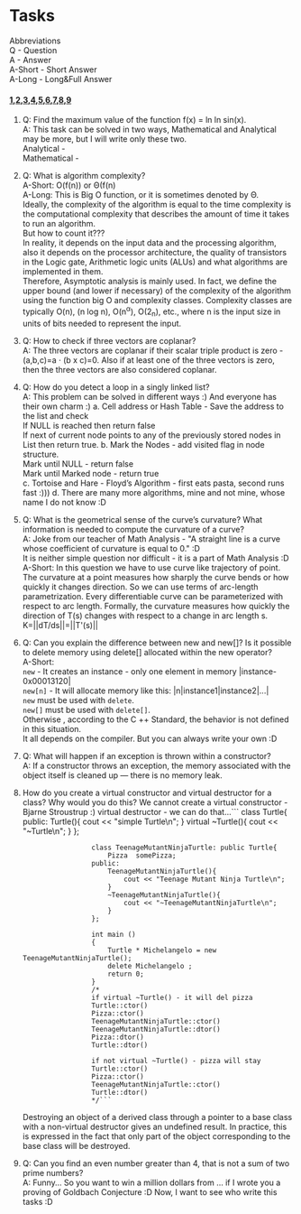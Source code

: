 # Tasks

Abbreviations  
Q - Question  
A - Answer  
A-Short - Short Answer  
A-Long - Long&Full Answer  

#### [1](#1),[2](#2),[3](#3),[4](#4),[5](#5),[6](#6),[7](#7),[8](#8),[9](#9)
<a name="1"></a>
1. Q: Find the maximum value of the function f(x) = ln ln sin(x).  
A: This task can be solved in two ways, 
Mathematical and Analytical may be more, but I will write only these two.  
Analytical -  
Mathematical -  
<a name="2"></a>
2. Q: What is algorithm complexity?  
A-Short: O(f(n)) or Θ(f(n)  
A-Long: This is Big O function, or it is sometimes denoted by Θ.  
Ideally, the complexity of the algorithm is equal to the time 
complexity is the computational complexity that describes the 
amount of time it takes to run an algorithm.  
But how to count it???   
In reality, it depends on the input data and the processing algorithm,
also it depends on the processor architecture, the quality of transistors 
in the Logic gate, Arithmetic logic units (ALUs) and what algorithms are 
implemented in them.  
Therefore, Asymptotic analysis is mainly used. 
In fact, we define the upper bound (and lower if necessary) 
of the complexity of the algorithm using the function big O and complexity classes.
Complexity classes are typically O(n), (n log n), O(n<sup>&alpha;</sup>), O(2<sub>n</sub>), etc., where n is the input size in units of bits needed 
to represent the input.
<a name="3"></a>
3. Q: How to check if three vectors are coplanar?  
A: The three vectors are coplanar if their scalar triple product 
is zero - (a,b,c)=a &middot; (b x c)=0. Also if at least one of the three vectors 
is zero, then the three vectors are also considered coplanar.
<a name="4"></a>
4. Q: How do you detect a loop in a singly linked list?  
	A: This problem can be solved in different ways :) And everyone has their own charm :)
	a. Cell address or Hash Table - Save the address to the list and check  
	If NULL is reached then return false   
	If next of current node points to any of the previously stored nodes in List then return true.
	b. Mark the Nodes -  add visited flag in node structure.  
	Mark until NULL - return false  
	Mark until Marked node - return true  
	c. Tortoise and Hare - Floyd’s Algorithm - first eats pasta, second runs fast :)))
	d. There are many more algorithms, mine and not mine, whose name I do not know :D
<a name="5"></a>
5. Q: What is the geometrical sense of the curve’s curvature? 
What information is needed to compute the curvature of a curve?  
A: Joke from our teacher of Math Analysis - "A straight line is a curve whose coefficient of curvature is equal to 0." :D  
It is neither simple question nor difficult - it is a part of Math Analysis :D  
A-Short:
In this question we have to use curve like trajectory of point. 
The curvature at a point measures how sharply the curve bends or how 
quickly it changes direction.
So we can use terms of arc-length parametrization. 
Every differentiable curve can be parameterized with respect to arc length.
Formally, the curvature measures how quickly the direction of T(s) changes with respect to a change in arc length s.  
K=||dT/ds||=||T'(s)||  
<a name="6"></a>
6. Q: Can you explain the difference between new and new[]? Is it possible
to delete memory using delete[] allocated within the new operator?  
A-Short:  
```new``` - It creates an instance - only one element in memory |instance-0x00013120|  
```new[n]``` - It will allocate memory like this: |n|instance1|instance2|...|  
```new``` must be used with ```delete```.  
```new[]``` must be used with ```delete[]```.  
Otherwise , according to the C ++ Standard, the behavior is not defined in this situation.  
It all depends on the compiler. But you can always write your own :D
<a name="7"></a>
7. Q: What will happen if an exception is thrown within a constructor?  
A: If a constructor throws an exception, the memory associated with the object itself is cleaned up — there is no memory leak.
<a name="8"></a>
8. How do you create a virtual constructor and virtual destructor for a class? Why would you do this?
We cannot create a virtual constructor - Bjarne Stroustrup :)
virtual destructor - we can do that...```
						class Turtle{
						public:
							Turtle(){
								cout << "simple Turtle\n";
							}
							virtual ~Turtle(){
								cout << "~Turtle\n";
							}
						};
						
						class TeenageMutantNinjaTurtle: public Turtle{
							Pizza  somePizza;
						public:
							TeenageMutantNinjaTurtle(){
								cout << "Teenage Mutant Ninja Turtle\n";
							}
							~TeenageMutantNinjaTurtle(){
								cout << "~TeenageMutantNinjaTurtle\n";
							}
						};
						
						int main ()
						{
							Turtle * Michelangelo = new TeenageMutantNinjaTurtle();
							delete Michelangelo ;
							return 0;
						}
						/*
						if virtual ~Turtle() - it will del pizza
						Turtle::ctor()
						Pizza::ctor()
						TeenageMutantNinjaTurtle::ctor()
						TeenageMutantNinjaTurtle::dtor()
						Pizza::dtor()
						Turtle::dtor()
						
						if not virtual ~Turtle() - pizza will stay
						Turtle::ctor()
						Pizza::ctor()
						TeenageMutantNinjaTurtle::ctor()
						Turtle::dtor()
						*/```
	Destroying an object of a derived class through a pointer to a base class with a 
non-virtual destructor gives an undefined result. In practice, this is 
expressed in the fact that only part of the object corresponding to the 
base class will be destroyed.  
<a name="9"></a>
9. Q: Can you find an even number greater than 4, that is not a sum of two
prime numbers?  
A: Funny… So you want to win a million dollars from …
if I wrote you a proving of Goldbach Conjecture :D
Now, I want to see who write this tasks :D

